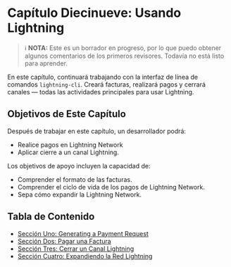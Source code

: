 # Capítulo Diecinueve: Usando Lightning

> :information_source: **NOTA:** Este es un borrador en progreso, por lo que puedo obtener algunos comentarios de los primeros revisores. Todavía no está listo para aprender.

En este capítulo, continuará trabajando con la interfaz de línea de comandos `lightning-cli`. Creará facturas, realizará pagos y cerrará canales — todas las actividades principales para usar Lightning.

## Objetivos de Este Capítulo

Después de trabajar en este capítulo, un desarrollador podrá:

   * Realice pagos en Lightning Network
   * Aplicar cierre a un canal Lightning.
   
Los objetivos de apoyo incluyen la capacidad de:

   * Comprender el formato de las facturas.
   * Comprender el ciclo de vida de los pagos de Lightning Network.
   * Sepa cómo expandir la Lightning Network.
   
## Tabla de Contenido

* [Sección Uno: Generating a Payment Request](19_1_Generate_a_Payment_Request.md)
* [Sección Dos: Pagar una Factura](19_2_Paying_a_Invoice.md)
* [Sección Tres: Cerrar un Canal Lightning](19_3_Closing_a_Channel.md)
* [Sección Cuatro: Expandiendo la Red Lightning](19_4_Lightning_Network_Review.md)
